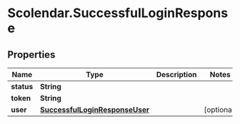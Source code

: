 # Scolendar.SuccessfulLoginResponse

## Properties
Name | Type | Description | Notes
------------ | ------------- | ------------- | -------------
**status** | **String** |  | 
**token** | **String** |  | 
**user** | [**SuccessfulLoginResponseUser**](SuccessfulLoginResponseUser.md) |  | [optional] 


